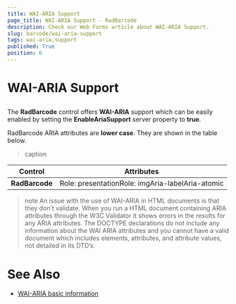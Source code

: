 ```yaml
---
title: WAI-ARIA Support
page_title: WAI-ARIA Support - RadBarcode
description: Check our Web Forms article about WAI-ARIA Support.
slug: barcode/wai-aria-support
tags: wai-aria,support
published: True
position: 6
---
```


# WAI-ARIA Support





## 

The **RadBarcode** control offers **WAI-ARIA** support which can be easily enabled by setting the **EnableAriaSupport** server property to **true**.

RadBarcode ARIA attributes are **lower case**. They are shown in the table below.


>caption  

|  **Control**  |  **Attributes**  |
| ------ | ------ |
| **RadBarcode** |Role: presentationRole: imgAria-labelAria-atomic|

>note An issue with the use of WAI-ARIA in HTML documents is that they don’t validate. When you run a HTML document containing ARIA attributes through the W3C Validator it shows errors in the results for any ARIA attributes. The DOCTYPE declarations do not include any information about the WAI ARIA attributes and you cannot have a valid document which includes elements, attributes, and attribute values, not detailed in its DTD’s.
>


# See Also

 * [WAI-ARIA basic information](https://www.w3.org/WAI/intro/aria)
